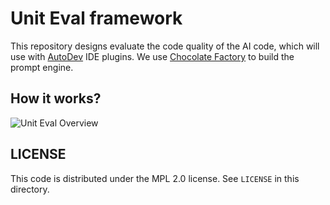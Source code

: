 # Unit Eval framework

This repository designs evaluate the code quality of the AI code, which will use
with [AutoDev](https://github.com/unit-mesh/auto-dev) IDE plugins.
We use [Chocolate Factory](https://github.com/unit-mesh/chocolate-factory) to build the prompt engine.

## How it works?

![Unit Eval Overview](https://unitmesh.cc/uniteval/overview.png)

## LICENSE

This code is distributed under the MPL 2.0 license. See `LICENSE` in this directory.
